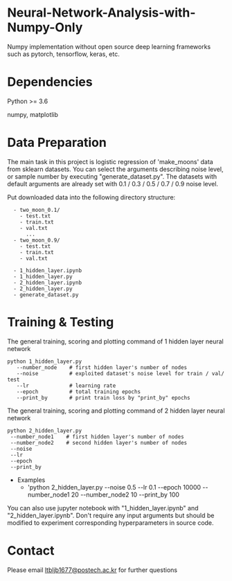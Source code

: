 # Neural-Network-Analysis-with-Numpy-Only

Numpy implementation without open source deep learning frameworks such as pytorch, tensorflow, keras, etc. 



# Dependencies

Python >= 3.6

numpy, matplotlib


# Data Preparation

The main task in this project is logistic regression of 'make_moons' data from sklearn datasets. 
You can select the arguments describing noise level, or sample number by executing "generate_dataset.py". 
The datasets with default arguments are already set with 0.1 / 0.3 / 0.5 / 0.7 / 0.9 noise level. 

Put downloaded data into the following directory structure:

```
  - two_moon_0.1/
    - test.txt
    - train.txt
    - val.txt
      ...
  - two_moon_0.9/
    - test.txt
    - train.txt
    - val.txt
    
  - 1_hidden_layer.ipynb
  - 1_hidden_layer.py
  - 2_hidden_layer.ipynb
  - 2_hidden_layer.py
  - generate_dataset.py
```
   
   
   
# Training & Testing
  
The general training, scoring and plotting command of 1 hidden layer neural network
```
python 1_hidden_layer.py
   --number_node    # first hidden layer's number of nodes
   --noise          # exploited dataset's noise level for train / val/ test
   --lr             # learning rate
   --epoch          # total training epochs
   --print_by       # print train loss by "print_by" epochs
```

The general training, scoring and plotting command of 2 hidden layer neural network
```
python 2_hidden_layer.py
 --number_node1    # first hidden layer's number of nodes
 --number_node2    # second hidden layer's number of nodes
 --noise
 --lr
 --epoch
 --print_by
```

- Examples
  - 'python 2_hidden_layer.py --noise 0.5 --lr 0.1 --epoch 10000 --number_node1 20 --number_node2 10 --print_by 100
  

You can also use jupyter notebook with "1_hidden_layer.ipynb" and "2_hidden_layer.ipynb".
Don't require any input arguments but should be modified to experiment corresponding hyperparameters in source code.
  
# Contact
Please email ltbljb1677@postech.ac.kr for further questions
